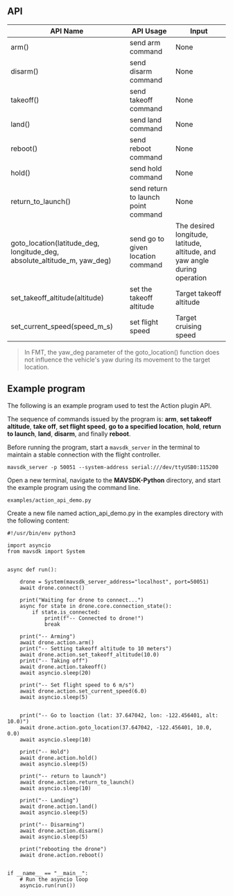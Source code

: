 ## API
API Name    | API Usage             | Input        
-----       | --------------        | -------------- 
arm()       | send arm command      | None     
disarm()    | send disarm command   | None       
takeoff()   | send takeoff command  | None 
land()      | send land command     | None 
reboot()    | send reboot command   | None
hold()      | send hold command     | None 
return_to_launch()      | send return to launch point command   | None
goto_location(latitude_deg, longitude_deg, absolute_altitude_m, yaw_deg)        | send go to given location command     | The desired longitude, latitude, altitude, and yaw angle during operation
set_takeoff_altitude(altitude)  | set the takeoff altitude              | Target takeoff altitude
set_current_speed(speed_m_s)     | set flight speed                      | Target cruising speed

> In FMT, the yaw_deg parameter of the goto_location() function does not influence the vehicle's yaw during its movement to the target location.

## Example program

The following is an example program used to test the Action plugin API.

The sequence of commands issued by the program is: **arm**, **set takeoff altitude**, **take off**, **set flight speed**, **go to a specified location**, **hold**, **return to launch**, **land**, **disarm**, and finally **reboot**.

Before running the program, start a `mavsdk_server` in the terminal to maintain a stable connection with the flight controller.

```
mavsdk_server -p 50051 --system-address serial:///dev/ttyUSB0:115200
```
Open a new terminal, navigate to the **MAVSDK-Python** directory, and start the example program using the command line.

```
examples/action_api_demo.py
```
Create a new file named action_api_demo.py in the examples directory with the following content:
```
#!/usr/bin/env python3

import asyncio
from mavsdk import System


async def run():

    drone = System(mavsdk_server_address="localhost", port=50051)
    await drone.connect()

    print("Waiting for drone to connect...")
    async for state in drone.core.connection_state():
        if state.is_connected:
            print(f"-- Connected to drone!")
            break

    print("-- Arming")
    await drone.action.arm()
    print("-- Setting takeoff altitude to 10 meters")
    await drone.action.set_takeoff_altitude(10.0)
    print("-- Taking off")
    await drone.action.takeoff()
    await asyncio.sleep(20)

    print("-- Set flight speed to 6 m/s")
    await drone.action.set_current_speed(6.0)
    await asyncio.sleep(5)


    print("-- Go to loaction (lat: 37.647042, lon: -122.456401, alt: 10.0)")
    await drone.action.goto_location(37.647042, -122.456401, 10.0, 0.0)
    await asyncio.sleep(10)
     
    print("-- Hold")
    await drone.action.hold()
    await asyncio.sleep(5)

    print("-- return to launch")
    await drone.action.return_to_launch()
    await asyncio.sleep(10)

    print("-- Landing") 
    await drone.action.land()
    await asyncio.sleep(5)

    print("-- Disarming")
    await drone.action.disarm()
    await asyncio.sleep(5)

    print("rebooting the drone")
    await drone.action.reboot()


if __name__ == "__main__":
    # Run the asyncio loop
    asyncio.run(run())

```